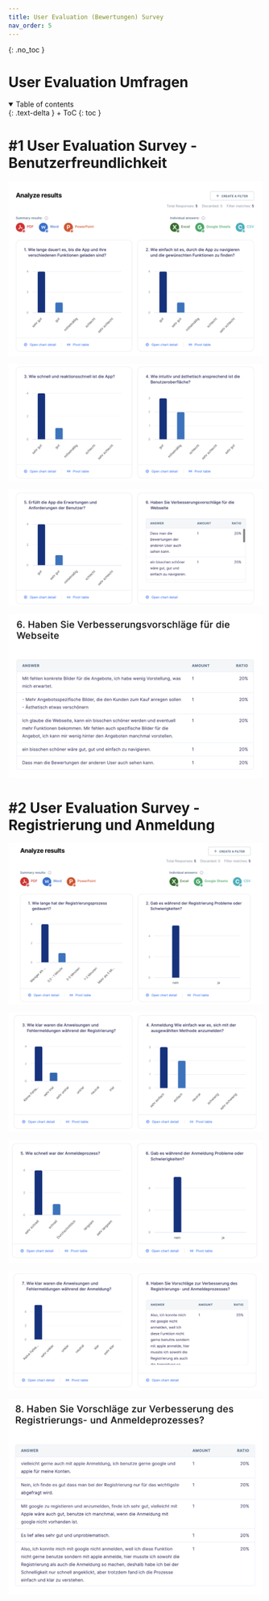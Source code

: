 ```yaml
---
title: User Evaluation (Bewertungen) Survey
nav_order: 5
---
```


{: .no_toc }
# User Evaluation Umfragen

<details open markdown="block">
{: .text-delta }
<summary>Table of contents</summary>
+ ToC
{: toc }
</details>

# #1 User Evaluation Survey - Benutzerfreundlichkeit

![get_list_todos_sample](docs/assets/images/Umfrage-Benutzerfreundlichkeit1.png)

![get_list_todos_sample](docs/assets/images/Umfrage-Benutzerfreundlichkeit2.png)

![get_list_todos_sample](docs/assets/images/Umfrage-Benutzerfreundlichkeit3.png)

![get_list_todos_sample](docs/assets/images/Umfrage-Benutzerfreundlichkeit4.png)

# #2 User Evaluation Survey - Registrierung und Anmeldung

![get_list_todos_sample](docs/assets/images/Umfrage-RegistrierungundAnmeldung1.png)

![get_list_todos_sample](docs/assets/images/Umfrage-RegistrierungundAnmeldung2.png)

![get_list_todos_sample](docs/assets/images/Umfrage-RegistrierungundAnmeldung3.png)

![get_list_todos_sample](docs/assets/images/Umfrage-RegistrierungundAnmeldung4.png)

![get_list_todos_sample](docs/assets/images/Umfrage-RegistrierungundAnmeldung5.png)



